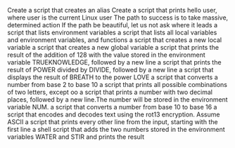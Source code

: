 Create a script that creates an alias
Create a script that prints hello user, where user is the current Linux user
The path to success is to take massive, determined action
If the path be beautiful, let us not ask where it leads
a script that lists environment variables
a script that lists all local variables and environment variables, and functions
a script that creates a new local variable
a script that creates a new global variable
a script that prints the result of the addition of 128 with the value stored in the environment variable TRUEKNOWLEDGE, followed by a new line
a script that prints the result of POWER divided by DIVIDE, followed by a new line
a script that displays the result of BREATH to the power LOVE
a script that converts a number from base 2 to base 10
a script that prints all possible combinations of two letters, except oo
a script that prints a number with two decimal places, followed by a new line.The number will be stored in the environment variable NUM.
a script that converts a number from base 10 to base 16
a script that encodes and decodes text using the rot13 encryption. Assume ASCII
a script that prints every other line from the input, starting with the first line
a shell script that adds the two numbers stored in the environment variables WATER and STIR and prints the result
